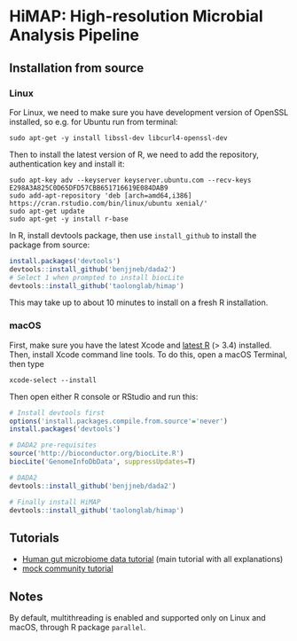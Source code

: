 # HiMAP: High-resolution Microbial Analysis Pipeline

## Installation from source

### Linux

For Linux, we need to make sure you have development version of OpenSSL installed, so e.g. for Ubuntu run from terminal:
```
sudo apt-get -y install libssl-dev libcurl4-openssl-dev
```
Then to install the latest version of R, we need to add the repository, authentication key and install it:
```
sudo apt-key adv --keyserver keyserver.ubuntu.com --recv-keys E298A3A825C0D65DFD57CBB651716619E084DAB9
sudo add-apt-repository 'deb [arch=amd64,i386] https://cran.rstudio.com/bin/linux/ubuntu xenial/'
sudo apt-get update
sudo apt-get -y install r-base
```

In R, install devtools package, then use `install_github` to install the package from source:

```R
install.packages('devtools')
devtools::install_github('benjjneb/dada2')
# Select 1 when prompted to install biocLite
devtools::install_github('taolonglab/himap')
```

This may take up to about 10 minutes to install on a fresh R installation.

### macOS

First, make sure you have the latest Xcode and [latest R](https://cran.r-project.org/bin/macosx/R-3.5.0.pkg) (> 3.4) installed. Then, install Xcode command line tools. To do this, open a macOS Terminal, then type
```
xcode-select --install
```

Then open either R console or RStudio and run this:
```R
# Install devtools first
options('install.packages.compile.from.source'='never')
install.packages('devtools')

# DADA2 pre-requisites
source('http://bioconductor.org/biocLite.R')
biocLite('GenomeInfoDbData', suppressUpdates=T)

# DADA2
devtools::install_github('benjjneb/dada2')

# Finally install HiMAP
devtools::install_github('taolonglab/himap')
```


## Tutorials

* [Human gut microbiome data tutorial](tutorial.ipynb) (main tutorial with all explanations)
* [mock community tutorial](tutorial_mock.ipynb)

## Notes

By default, multithreading is enabled and supported only on Linux and macOS, through R package `parallel`.


